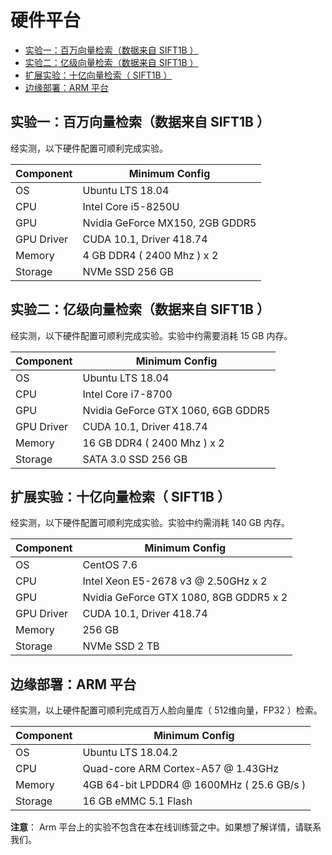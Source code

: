 # 硬件平台

- [实验一：百万向量检索（数据来自 SIFT1B ）](#lab1)
- [实验二：亿级向量检索（数据来自 SIFT1B ）](#lab2)
- [扩展实验：十亿向量检索（ SIFT1B ）](#labx)
- [边缘部署：ARM 平台](#arm)

<a name="lab1"></a>

## 实验一：百万向量检索（数据来自 SIFT1B ）
经实测，以下硬件配置可顺利完成实验。

| Component           | Minimum Config                |
| ------------------ | -------------------------- |
| OS            | Ubuntu LTS 18.04 |
| CPU           | Intel Core i5-8250U           |
| GPU           | Nvidia GeForce MX150, 2GB GDDR5  |
| GPU Driver    | CUDA 10.1, Driver 418.74 |
| Memory        | 4 GB DDR4 ( 2400 Mhz ) x 2          |
| Storage       | NVMe SSD 256 GB             |

<a name="lab2"></a>

## 实验二：亿级向量检索（数据来自 SIFT1B ）
经实测，以下硬件配置可顺利完成实验。实验中约需要消耗 15 GB 内存。

| Component           | Minimum Config                |
| ------------------ | -------------------------- |
| OS            | Ubuntu LTS 18.04 |
| CPU           | Intel Core i7-8700        |
| GPU           | Nvidia GeForce GTX 1060, 6GB GDDR5 |
| GPU Driver    | CUDA 10.1, Driver 418.74 |
| Memory        | 16 GB DDR4 ( 2400 Mhz ) x 2                |
| Storage       | SATA 3.0 SSD 256 GB                  |

<a name="labx"></a>
## 扩展实验：十亿向量检索（ SIFT1B ）
经实测，以下硬件配置可顺利完成实验。实验中约需消耗 140 GB 内存。

| Component           | Minimum Config                |
| ------------------ | -------------------------- |
| OS           | CentOS 7.6               |
| CPU          | Intel Xeon E5-2678 v3 @ 2.50GHz x 2   |
| GPU          | Nvidia GeForce GTX 1080, 8GB GDDR5 x 2|
| GPU Driver   | CUDA 10.1, Driver 418.74 |
| Memory       | 256 GB    |
| Storage      | NVMe SSD 2 TB                       |

<a name="arm"></a>
## 边缘部署：ARM 平台
经实测，以上硬件配置可顺利完成百万人脸向量库（ 512维向量，FP32 ）检索。

| Component           | Minimum Config                   |
| ------------------ | ------------------------------- |
| OS           | Ubuntu LTS 18.04.2               |
| CPU           | Quad-core ARM Cortex-A57 @ 1.43GHz          |
| Memory           | 4GB 64-bit LPDDR4 @ 1600MHz ( 25.6 GB/s )   |
| Storage           | 16 GB eMMC 5.1 Flash |


**注意**： Arm 平台上的实验不包含在本在线训练营之中。如果想了解详情，请联系我们。

